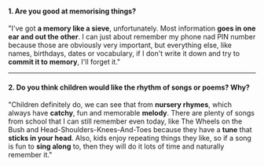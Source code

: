 #### 1. Are you good at memorising things?
"I've got **a memory like a sieve**, unfortunately. Most information **goes in one ear and out the other**. I can just about remember my phone nad PIN number because those are obviously very important, but everything else, like names, birthdays, dates or vocabulary, if I don't write it down and try to **commit it to memory**, I'll forget it."

---
#### 2. Do you think children would like the rhythm of songs or poems? Why?
"Children definitely do, we can see that from **nursery rhymes**, which always have **catchy**, fun and memorable **melody**. There are plenty of songs from school that I can still remember even today, like The Wheels on the Bush and Head-Shoulders-Knees-And-Toes because they have a **tune** that **sticks in your head**. Also, kids enjoy repeating things they like, so if a song is fun to **sing along** to, then they will do it lots of time and naturally remember it."